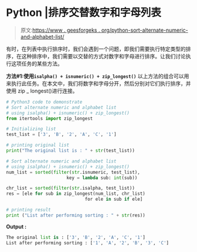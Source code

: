 # Python |排序交替数字和字母列表

> 原文:[https://www . geesforgeks . org/python-sort-alternate-numeric-and-alphabet-list/](https://www.geeksforgeeks.org/python-sort-alternate-numeric-and-alphabet-list/)

有时，在列表中执行排序时，我们会遇到一个问题，即我们需要执行特定类型的排序，在这种排序中，我们需要以交替的方式对数字和字母进行排序。让我们讨论执行这项任务的某些方法。

**方法#1:使用`isalpha() + isnumeric() + zip_longest()`**
以上方法的组合可以用来执行此任务。在本文中，我们将数字和字母分开，然后分别对它们执行排序，并使用 zip _ longest()进行连接。

```py
# Python3 code to demonstrate 
# Sort alternate numeric and alphabet list
# using isalpha() + isnumeric() + zip_longest()
from itertools import zip_longest

# Initializing list
test_list = ['3', 'B', '2', 'A', 'C', '1']

# printing original list
print("The original list is : " + str(test_list))

# Sort alternate numeric and alphabet list
# using isalpha() + isnumeric() + zip_longest()
num_list = sorted(filter(str.isnumeric, test_list), 
                       key = lambda sub: int(sub))

chr_list = sorted(filter(str.isalpha, test_list))
res = [ele for sub in zip_longest(num_list, chr_list)
                              for ele in sub if ele]

# printing result 
print ("List after performing sorting : " + str(res))
```

**Output :**

```py
The original list is : ['3', 'B', '2', 'A', 'C', '1']
List after performing sorting : ['1', 'A', '2', 'B', '3', 'C']

```